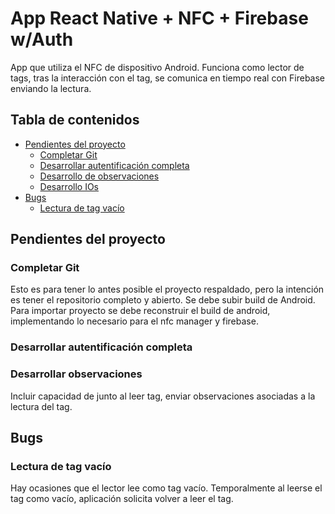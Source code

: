 # App React Native + NFC + Firebase w/Auth

App que utiliza el NFC de dispositivo Android.
Funciona como lector de tags, tras la interacción con el tag, se comunica en tiempo real con Firebase enviando la lectura.

## Tabla de contenidos

* [Pendientes del proyecto](#pendientes-del-proyecto)
  * [Completar Git](#completar-git)
  * [Desarrollar autentificación completa](#desarrollar-autentificacion-completo)
  * [Desarrollo de observaciones](#desarrollo-de-observaciones)
  * [Desarrollo IOs](#desarrollo-IOs)
* [Bugs](#bugs)
  * [Lectura de tag vacío](#lectura-de-tag-vacio)

## Pendientes del proyecto

### Completar Git

Esto es para tener lo antes posible el proyecto respaldado, pero la intención es tener el repositorio completo y abierto.
Se debe subir build de Android.
Para importar proyecto se debe reconstruir el build de android, implementando lo necesario para el nfc manager y firebase.

### Desarrollar autentificación completa

### Desarrollar observaciones

Incluir capacidad de junto al leer tag, enviar observaciones asociadas a la lectura del tag.

## Bugs

### Lectura de tag vacío

Hay ocasiones que el lector lee como tag vacío. Temporalmente al leerse el tag como vacío, aplicación solicita volver a leer el tag.
